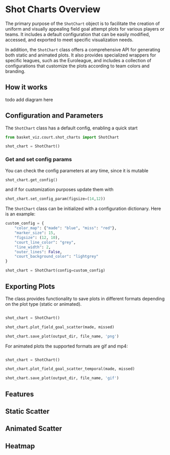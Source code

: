 # Shot Charts Overview

The primary purpose of the `ShotChart` object is to facilitate the creation of uniform and visually appealing field goal attempt plots for various players or teams. It includes a default configuration that can be easily modified, accessed, and exported to meet specific visualization needs.

In addition, the `ShotChart` class offers a comprehensive API for generating both static and animated plots. It also provides specialized wrappers for specific leagues, such as the Euroleague, and includes a collection of configurations that customize the plots according to team colors and branding.

## How it works

todo add diagram here 


## Configuration and Parameters

The `ShotChart` class has a default config, enabling a quick start

```python
from basket_viz.court.shot_charts import ShotChart  

shot_chart = ShotChart()
```

### Get and set config params

You can check the config parameters at any time, since it is mutable

```python
shot_chart.get_config()
```

and if for customization purposes update them with 

```python
shot_chart.set_config_param(figsize=(14,12))
```
The `ShotChart` class can be initialized with a configuration dictionary. Here is an example:

```python
custom_config = {
    "color_map": {"made": "blue", "miss": "red"},
    "marker_size": 15,
    "figsize": (12, 10),
    "court_line_color": "grey",
    "line_width": 2,
    "outer_lines": False,
    "court_background_color": "lightgrey"
}

shot_chart = ShotChart(config=custom_config)
```


## Exporting Plots 

The class provides functionality to save plots in different formats depending on the plot type (static or animated). 


```python

shot_chart = ShotChart()

shot_chart.plot_field_goal_scatter(made, missed)

shot_chart.save_plot(output_dir, file_name, 'png')
```

For animated plots the supported formats are gif and mp4: 

```python

shot_chart = ShotChart()

shot_chart.plot_field_goal_scatter_temporal(made, missed)

shot_chart.save_plot(output_dir, file_name, 'gif')
```
## Features

## Static Scatter
## Animated Scatter 
## Heatmap